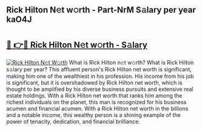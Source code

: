 ## Rick Hilton N𝚎t w𝚘rth - Part-NrM S𝚊lary per year kaO4J

# <h2><a href="http://gc3q9y.nevu.top/?p=Rick+Hilton">🔗 👉🔴 Rick Hilton N𝚎t w𝚘rth - S𝚊lary</a></h2>

[![Rick Hilton N𝚎t W𝚘rth](https://i.imgur.com/Oavwk0R.jpeg)](http://gc3q9y.nevu.top/?p=Rick+Hilton)
What is Rick Hilton n𝚎t w𝚘rth? What is Rick Hilton s𝚊lary per year?
This affluent person's Rick Hilton net worth is significant, making him one of the wealthiest in his profession. His income from his job is significant, but it is overshadowed by Rick Hilton net worth, which is thought to be amplified by his diverse business pursuits and extensive real estate holdings. With a Rick Hilton net worth that ranks him among the richest individuals on the planet, this man is recognized for his business acumen and financial acumen. With a Rick Hilton net worth in the billions and a notable income, this wealthy person is a shining example of the power of tenacity, dedication, and financial brilliance.
